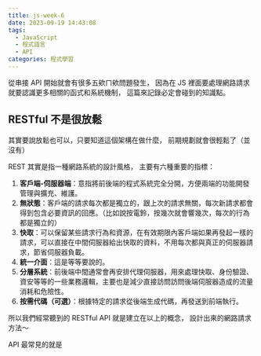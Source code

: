 ```yaml
---
title: js-week-6
date: 2023-09-19 14:43:08
tags:
  - JavaScript
  - 程式語言
  - API
categories: 程式學習
---
```


從串接 API 開始就會有很多五欸ㄇ欸問題發生，
因為在 JS 裡面要處理網路請求就要認識更多相關的函式和系統機制，
這篇來記錄必定會碰到的知識點。

<!-- more -->

## RESTful 不是很放鬆

其實要說放鬆也可以，只要知道這個架構在做什麼，
前期規劃就會很輕鬆了（並沒有）

REST 其實是指一種網路系統的設計風格，
主要有六種重要的指標：

1. **客戶端-伺服器端**：意指將前後端的程式系統完全分開，方便兩端的功能開發管理與擴充、維護。
2. **無狀態**：客戶端的請求每次都是獨立的，跟上次的請求無關，每次新請求都會得到包含必要資訊的回應。（比如說按電鈴，按幾次就會響幾次，每次的行為都是獨立的）
3. **快取**：可以保留某些請求行為和資源，在有效期限內客戶端如果再發起一樣的請求，可以直接在中間伺服器給出快取的資料，不用每次都與真正的伺服器請求，節省伺服器負載。
4. **統一介面**：這是等等要說的。
5. **分層系統**：前後端中間通常會再安排代理伺服器，用來處理快取、身份驗證、資安等等的一些業務邏輯，主要也是減少直接訪問訪問後端伺服器造成的流量消耗和危險性。
6. **按需代碼（可選）**：根據特定的請求從後端生成代碼，再發送到前端執行。

所以我們經常聽到的 RESTful API 就是建立在以上的概念，
設計出來的網路請求方法～

API 最常見的就是

